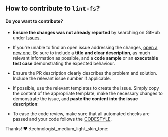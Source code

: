 ## How to contribute to `lint-fs`?

#### **Do you want to contribute?**

* **Ensure the changes was not already reported** by searching on GitHub under [Issues](https://github.com/aolenevme/lint-fs/issues).

* If you're unable to find an open issue addressing the changes, [open a new one](https://github.com/aolenevme/lint-fs/issues/new). Be sure to include a **title and clear description**, as much relevant information as possible, and a **code sample** or an **executable test case** demonstrating the expected behaviour.

* Ensure the PR description clearly describes the problem and solution. Include the relevant issue number if applicable.

* If possible, use the relevant templates to create the issue. Simply copy the content of the appropriate template, make the necessary changes to demonstrate the issue, and **paste the content into the issue description**:

* To ease the code review, make sure that all automated checks are passed and your code follows the [CODESTYLE](https://github.com/aolenevme/lint-fs/blob/main/CODESTYLE.md).

Thanks! :heart: :technologist_medium_light_skin_tone:
